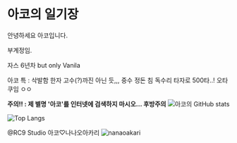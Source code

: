# 아코의 일기장
안녕하세요
아코입니다.

부계정임.

자스 6년차 but only Vanila

아코 특 :
삭발함
한자 고수(?)까진 아닌 듯,,, 중수 정돈 침
독수리 타자로 500타..!
오타쿠임 ㅇㅇ

**주의!! : 제 별명 '아코'를 인터넷에 검색하지 마시오... 후방주의**
![아코의 GitHub stats](https://github-readme-stats.vercel.app/api?username=arc-cosine&show_icons=true&theme=tokyonight&hide_rank=false)

![Top Langs](https://github-readme-stats.vercel.app/api/top-langs/?username=arc-cosine&layout=compact&theme=tokyonight)

@RC9 Studio 
아코♡나나오아카리
![nanaoakari](https://scontent-gmp1-1.cdninstagram.com/v/t51.29350-15/491425872_588118147614596_2223303141735834608_n.heic?stp=dst-jpg_e35_tt6&efg=eyJ2ZW5jb2RlX3RhZyI6InRocmVhZHMuQ0FST1VTRUxfSVRFTS5pbWFnZV91cmxnZW4uMTQ0MHgxODAwLnNkci5mMjkzNTAuZGVmYXVsdF9pbWFnZS5jMiJ9&_nc_ht=scontent-gmp1-1.cdninstagram.com&_nc_cat=108&_nc_oc=Q6cZ2QH8PM90VaqlFG8as1WP51R0QsWgbYteGzaOCGehZoN6JCXEwR6WYa_F36on4VDFSZI&_nc_ohc=C2SMzif2YX4Q7kNvwFoeO0Y&_nc_gid=b-El5L97P1vF7VEuMokeJQ&edm=APs17CUBAAAA&ccb=7-5&ig_cache_key=MzYxMDU0NzkwMDEyOTQxMTY5Mg%3D%3D.3-ccb7-5&oh=00_AfVKqzOoUhT7c1oL_6UHG9FMhqdKO3WIm6tyRaGV6s90tA&oe=68960E1C&_nc_sid=10d13b)
